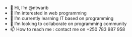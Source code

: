 - 👋 Hi, I’m @ntwarib
- 👀 I’m interested in web programming
- 🌱 I’m currently learning IT based on programming
- 💞️ I’m looking to collaborate on programming community
- 📫 How to reach me : contact me on +250 783 987 958

<!---
ntwarib/ntwarib is a ✨ special ✨ repository because its `README.md` (this file) appears on your GitHub profile.
You can click the Preview link to take a look at your changes.
--->
